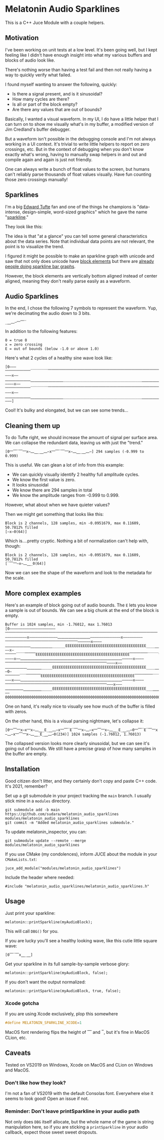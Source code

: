 # Melatonin Audio Sparklines

This is a C++ Juce Module with a couple helpers.

## Motivation

I've been working on unit tests at a low level. It's been going well, but I kept feeling like I didn't have enough insight into what my various buffers and blocks of audio look like. 

There's nothing worse than having a test fail and then not really having a way to quickly verify what failed.

I found myself wanting to answer the following, quickly:

* Is there a signal present, and is it sinusoidal?
* How many cycles are there?
* Is all or part of the block empty?
* Are there any values that are out of bounds?

Basically, I wanted a visual waveform. In my UI, I do have a little helper that I can turn on to show me visually what's in my buffer, a modified version of Jim Credland's buffer debugger.

But a waveform isn't possible in the debugging console and I'm not always working in a UI context. It's trivial to write little helpers to report on zero crossings, etc. But in the context of debugging when you don't know exactly what's wrong, having to manually swap helpers in and out and compile again and again is just not friendly.

One can always write a bunch of float values to the screen, but humans can't reliably parse thousands of float values visually. Have fun counting those zero crossings manually!

## Sparklines

I'm a big [Edward Tufte](https://www.edwardtufte.com/tufte/) fan and one of the things he champions is "data-intense, design-simple, word-sized graphics" which he gave the name "[sparkline](https://en.wikipedia.org/wiki/Sparkline)."

They look like this:



The idea is that "at a glance" you can tell some general characteristics about the data series. Note that individual data points are not relevant, the point is to visualize the trend.

I figured it might be possible to make an sparkline graph with unicode and saw that not only does unicode have [block elements](https://en.wikipedia.org/wiki/Block_Elements) but there are [already people doing sparkline bar graphs](https://rosettacode.org/wiki/Sparkline_in_unicode). 

However, the block elements are vertically bottom aligned instead of center aligned, meaning they don't really parse easily as a waveform.


## Audio Sparklines

In the end, I chose the following 7 symbols to represent the waveform. Yup, we're decimating the audio down to 3 bits.

```
_⎽⎼—⎻⎺‾
```

In addition to the following features:

```
0 = true 0
x = zero crossing
E = out of bounds (below -1.0 or above 1.0)
```

Here's what 2 cycles of a healthy sine wave look like:


```
[0———⎻⎻⎻⎻⎻⎻⎻‾‾‾‾‾‾‾‾⎺⎺⎺⎺⎺⎺⎺⎺⎺⎺⎺⎺⎺⎺⎺⎺⎺⎺⎺⎺⎺⎺⎺⎺⎺⎺⎺⎺⎺⎺⎺⎺⎺⎺⎺⎺‾‾‾‾‾‾‾‾‾⎻⎻⎻⎻⎻⎻⎻———x——⎼⎼⎼⎼⎼⎼⎼⎽⎽⎽⎽⎽⎽⎽⎽⎽____________________________________⎽⎽⎽⎽⎽⎽⎽⎽⎼⎼⎼⎼⎼⎼⎼————x——⎻⎻⎻⎻⎻⎻⎻‾‾‾‾‾‾‾‾⎺⎺⎺⎺⎺⎺⎺⎺⎺⎺⎺⎺⎺⎺⎺⎺⎺⎺⎺⎺⎺⎺⎺⎺⎺⎺⎺⎺⎺⎺⎺⎺⎺⎺⎺⎺‾‾‾‾‾‾‾‾‾⎻⎻⎻⎻⎻⎻⎻———x——⎼⎼⎼⎼⎼⎼⎼⎽⎽⎽⎽⎽⎽⎽⎽⎽____________________________________⎽⎽⎽⎽⎽⎽⎽⎽⎼⎼⎼⎼⎼⎼⎼———]
```

Cool! It's bulky and elongated, but we can see some trends...

## Cleaning them up 

To do Tufte right, we should increase the amount of signal per surface area. We can collapse the redundant data, leaving us with just the "trend."

```
[0⎻⎺‾⎺⎻x—⎼⎽_⎽⎼—x⎻⎺‾⎺⎻x—⎼⎽_⎽⎼—] 294 samples (-0.999 to 0.999)
```


This is useful. We can glean a lot of info from this example:

* We can quickly visually identify 2 healthy full amplitude cycles. 
* We know the first value is zero.
* It looks sinusoidal
* We know there are 294 samples in total
* We know the amplitude ranges from -0.999 to 0.999.

However, what about when we have quieter values?

Then we might get something that looks like this:

```
Block is 2 channels, 128 samples, min -0.0951679, max 0.11609, 50.7812% filled
[—x—0(64)]
```

Which is....pretty cryptic. Nothing a bit of normalization can't help with, though:

```
Block is 2 channels, 128 samples, min -0.0951679, max 0.11609, 50.7812% filled
[‾⎺⎻—x—⎼⎽_0(64)]
```

Now we can see the shape of the waveform and look to the metadata for the scale.

## More complex examples

Here's an example of block going out of audio bounds. The `E` lets you know a sample is out of bounds. We can see a big chunk at the end of the block is empty. 

```
Buffer is 1024 samples, min -1.76012, max 1.76013
[0—————————————————————⎻⎻⎻⎻⎻⎻⎻⎻⎻⎻⎻⎻⎻⎻⎻⎻⎻⎻⎻⎻⎻⎻⎻⎻⎻⎻⎻⎻⎻⎻⎻⎻⎻⎻⎻⎻⎻⎻⎻⎻⎻⎻——————————x—————————————⎼⎼⎼⎼⎼⎼⎼⎼⎼——————————————x—————————⎻⎻⎻⎻⎻⎻⎻⎻⎻⎻⎻⎻⎻⎻⎻⎻⎻⎻⎻⎻——————x————⎼⎼⎼⎼⎼⎼⎼⎽⎽⎽⎽⎽⎽______EEEEEEEEEEEEEEEEEEEEEEEEEEEEEEEEEEEEE____⎽⎽⎽⎽⎼⎼⎼——x—⎻⎻⎻‾‾‾‾⎺⎺⎺EEEEEEEEEEEEEEEEEEEEEEEEEEEEEEEEEEEEEEEEEEE⎺⎺⎺⎺⎺‾‾‾‾‾⎻⎻⎻⎻⎻————x——⎼⎼⎼⎼⎼⎼⎼⎼⎼⎼⎼⎼⎼⎼⎼⎼⎼⎼⎼⎼⎼⎼⎼⎼⎼⎼⎼⎼—————x————⎻⎻⎻⎻⎻⎻⎻⎻⎻⎻⎻⎻⎻⎻⎻⎻⎻⎻⎻⎻⎻⎻⎻⎻⎻⎻⎻⎻————x——⎼⎼⎼⎼⎼⎼⎽⎽⎽⎽_____EEEEEEEEEEEEEEEEEEEEEEEEEEEEEEEEEEEEEEEEEEE____⎽⎽⎽⎼⎼⎼⎼—0—⎻⎻⎻⎻‾‾‾⎺⎺⎺⎺EEEEEEEEEEEEEEEEEEEEEEEEEEEEEEEEEEEEEEEEEEE⎺⎺⎺⎺⎺‾‾‾‾⎻⎻⎻⎻⎻⎻———x———⎼⎼⎼⎼⎼⎼⎼⎼⎼⎼⎼⎼⎼⎼⎼⎼⎼⎼⎼⎼⎼⎼⎼⎼⎼⎼⎼⎼—————x————⎻⎻⎻⎻⎻⎻⎻⎻⎻⎻⎻⎻⎻⎻⎻⎻⎻⎻⎻⎻⎻⎻⎻⎻⎻⎻⎻⎻———x———⎼⎼⎼⎼⎼⎽⎽⎽⎽⎽_____EEEEEEEEEEEEEEEEEEEEEEEEEEEEEEEEEEEEEEEEEEE___⎽⎽⎽⎽⎼⎼⎼——00000000000000000000000000000000000000000000000000000000000000000000000000000000000000000000000000000000000000000000000000000000000000000000000000000000000000000000000000000000000000000000000000000000000000000000000000000000000000000000000000000000000000000000000000000000000000000000000000000000000000000000000000000000000000000000000000000000000000000000000000]
```

One on hand, it's really nice to visually see how much of the buffer is filled with zeros.

On the other hand, this is a visual parsing nightmare, let's collapse it:

```
[0⎻⎺⎻x—x⎻x—⎼⎽_E_⎽⎼—x⎻⎺‾E‾⎺⎻x—⎼—x⎻⎺⎻x—⎼⎽_E_⎽⎼—0⎻⎺‾E‾⎺⎻x—⎼—x⎻⎺⎻x—⎼⎽_E_⎽⎼—0(234)] 1024 samples (-1.76012, 1.76013)

```
 
The collapsed version looks more clearly sinusoidal, but we can see it's going out of bounds. We still have a precise grasp of how many samples in the buffer are empty.


## Installation 

Good citizen don't litter, and they certainly don't copy and paste C++ code. It's 2021, remember?

Set up a git submodule in your project tracking the `main` branch. I usually stick mine in a `modules` directory.

```git
git submodule add -b main https://github.com/sudara/melatonin_audio_sparklines modules/melatonin_audio_sparklines
git commit -m "Added melatonin_audio_sparklines submodule."
```

To update melatonin_inspector, you can:
```git
git submodule update --remote --merge modules/melatonin_audio_sparklines
```

If you use CMake (my condolences), inform JUCE about the module in your `CMakeLists.txt`:
```
juce_add_module("modules/melatonin_audio_sparklines")
```

Include the header where needed:

```
#include "melatonin_audio_sparklines/melatonin_audio_sparklines.h"

```

## Usage

Just print your sparkline:

`melatonin::printSparkline(myAudioBlock);`

This will call `DBG()` for you.

If you are lucky you'll see a healthy looking wave, like this cutie little square wave:

```
[0⎺‾⎺x⎽_⎽]
```


Get your sparkline in its full sample-by-sample verbose glory:

`melatonin::printSparkline(myAudioBlock, false);`


If you don't want the output normalized:

`melatonin::printSparkline(myAudioBlock, true, false);`

### Xcode gotcha

If you are using Xcode exclusively, plop this somewhere

```cpp
#define MELATONIN_SPARKLINE_XCODE=1
```

MacOS font rendering flips the height of ⎺ and ‾, but it's fine in MacOS CLion, etc. 

## Caveats

Tested on VS2019 on Windows, Xcode on MacOS and CLion on Windows and MacOS.

### Don't like how they look?

I'm not a fan of VS2019 with the default Consolas font. Everywhere else it seems to look good! Open an issue if not.

### Reminder: Don't leave printSparkline in your audio path

Not only does `DBG` itself allocate, but the whole name of the game is string manipulation here, so if you are sticking a `printSparkline` in your audio callback, expect those sweet sweet dropouts.



